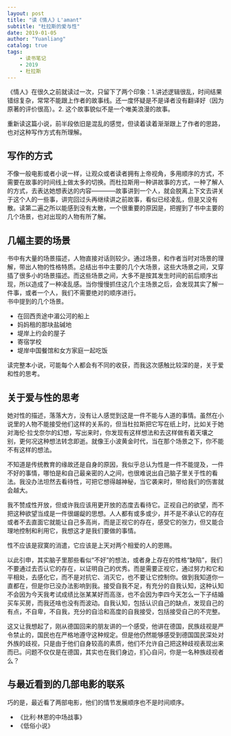 ```yaml
---
layout: post
title: "读《情人》L'amant"
subtitle: "杜拉斯的爱与性"
date: 2019-01-05
author: "Yuanliang"
catalog: true
tags:
	- 读书笔记
	- 2019
	- 杜拉斯
---
```


《情人》在很久之前就读过一次，只留下了两个印象：1.讲述逻辑很乱，时间结果错综复杂，常常不能跟上作者的故事线。还一度怀疑是不是译者没有翻译好（因为原著的评价很高）。2. 这个故事貌似不是一个唯美浪漫的故事。

重新读这篇小说，前半段依旧是混乱的感觉，但读着读着渐渐跟上了作者的思路，也对这种写作方式有所理解。

## 写作的方式
不像一般电影或者小说一样，让观众或者读者拥有上帝视角，多用顺序的方式，不需要在故事的时间线上做太多的切换。而杜拉斯用一种讲故事的方式，一种了解人的方式，去表达她想表达的内容————故事讲到一个人，就会脱离上下文去讲关于这个人的一些事，讲完回过头再继续讲之前故事，看似已经凌乱，但是又没有散。读第二遍之所以能感到没有太散，一个很重要的原因是，把握到了书中主要的几个场景，也对出现的人物有所了解。

## 几幅主要的场景
书中有大量的场景描述，人物直接对话则较少。通过场景，和作者当时对场景的理解，带出人物的性格特质。总结出书中主要的几个大场景，这些大场景之间，又穿插了很多小的场景描述。而这些场景之间，大多不是按其发生时间的前后顺序出现，所以造成了一种凌乱感。当你慢慢抓住这几个主场景之后，会发现其实了解一件事，或者一个人，我们不需要绝对的顺序进行。  
书中提到的几个场景。
- 在回西贡途中湄公河的船上
- 妈妈租的那块盐碱地
- 堤岸上约会的屋子
- 寄宿学校
- 堤岸中国餐馆和女方家庭一起吃饭


读完整本小说，可能每个人都会有不同的收获，而我这次感触比较深的是，关于爱和性的思考。
## 关于爱与性的思考
她对性的描述，落落大方，没有让人感觉到这是一件不能与人道的事情。虽然在小说里的人物不能接受他们这样的关系的，但当杜拉斯把它写在纸上时，比如关于她对海伦·拉戈奈尔的幻想，写出来时，你发现有这样想法和去这样做有着天壤之别，更何况这种想法转念即逝。就像王小波黄金时代，当在那个场景之下，你不能不有这样的想法。

不知道是传统教育的缘故还是自身的原因，我似乎总认为性是一件不能提及，一件不好的事情，哪怕是和自己最亲密的人之间，也很难说出自己脑子里关于性的看法。我没办法坦然去看待性，可把它想得越神秘，当它袭来时，带给我们的伤害就会越大。

我不赞成性开放，但或许我应该用更开放的态度去看待它。正视自己的欲望，而不把这种欲望当成是一件很龌龊的思想。人人都有或多或少，并不是不承认它的存在或者不去直面它就能让自己多高尚，而是正视它的存在，感受它的张力，但又能合理地控制和利用它，我想这才是我们要做的事情。

性不应该是寂寞的消遣，它应该是上天对两个相爱的人的恩赐。

以此引申，其实脑子里那些看似“不好”的想法，或者身上存在的性格“缺陷”，我们不要通过去否认它的存在，以证明自己的优秀。而是需要正视它，通过努力和它和平相处，去感化它，而不是对抗它、消灭它，也不要让它控制你。做到我知道你一直都在，但是你已没办法影响到我。接受自我不足，有充分的自我认知，这种认知不会因为今天我考试成绩比张某某好而高涨，也不会因为李四今天怎么一下子结婚买车买房，而我还啥也没有而波动。自我认知，包括认识自己的缺点，发现自己的有点，不自卑，不自我，充分的自洽和高度的自我接受，包括接受自己的不完整。

这又让我想起了，刚从德国回来的朋友讲的一个感受，他讲在德国，民族歧视是严令禁止的，国民也在严格地遵守这种规定。但是他仍然能够感受到德国国民深处对外族的歧视，只是由于他们自身较高的素质，他们不允许自己把这种歧视表现出来而已。问题不仅仅是在德国，其实也在我们身边，扪心自问，你是一名种族歧视者么？

## 与最近看到的几部电影的联系
巧的是，最近看了两部电影，他们的情节发展顺序也不是时间顺序。
- 《比利·林恩的中场战事》
- 《低俗小说》
